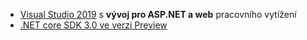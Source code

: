 * [Visual Studio 2019](https://visualstudio.microsoft.com/vs/) s **vývoj pro ASP.NET a web** pracovního vytížení
* [.NET core SDK 3.0 ve verzi Preview](https://dotnet.microsoft.com/download/dotnet-core/3.0)
